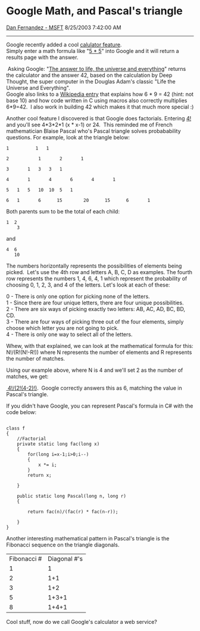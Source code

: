 <div id="page">

# Google Math, and Pascal's triangle

[Dan Fernandez -
MSFT](https://social.msdn.microsoft.com/profile/Dan%20Fernandez%20-%20MSFT)
8/25/2003 7:42:00 AM

-----

<div id="content">

Google recently added a cool [calulator
feature](http://www.google.com/help/features.html#calculator).  
Simply enter a math formula like "[5 \*
5](http://www.google.com/search?q=5*5)" into Google and it will return a
results page with the answer. 

 Asking Google: "[The answer to life, the universe and
everything](http://www.google.com/search?q=the%20answer%20to%20life,%20the%20universe%20and%20everything)"
returns the calculator and the answer 42, based on the calculation by
Deep Thought, the super computer in the Douglas Adam's classic "Life the
Universe and Everything".  
Google also links to a [Wikipedia
entry](http://www.wikipedia.org/wiki/The_Answer_to_Life,_the_Universe,_and_Everything) that
explains how 6 \* 9 = 42 (hint: not base 10) and how code written in C
using macros also correctly multiplies 6\*9=42.  I also work in building
42 which makes it that much more special :)

Another cool feature I discovered is that Google does factorials.
Entering [4\!](http://www.google.com/search?q=4!) and you'll see
4\*3\*2\*1 (x \* x-1) or 24.  This reminded me of French mathematician
Blaise Pascal who's Pascal triangle solves probabability questions. For
example, look at the triangle below:

``` 
1          1   1
    
2           1       2       1

3       1   3   3   1

4       1       4       6       4       1

5   1   5   10  10  5   1

6   1       6      15        20      15      6       1

```

Both parents sum to be the total of each child:

    1  2
        3

and

    4  6
       10

The numbers horizontally represents the possibilities of elements being
picked.  Let's use the 4th row and letters A, B, C, D as examples. The
fourth row represents the numbers 1, 4, 6, 4, 1 which represent the
probability of choosing 0, 1, 2, 3, and 4 of the letters. Let's look at
each of these:

0 - There is only one option for picking none of the letters.  
1 - Since there are four unique letters, there are four unique
possibilities.   
2 - There are six ways of picking exactly two letters: AB, AC, AD, BC,
BD, CD.  
3 - There are four ways of picking three out of the four elements,
simply choose which letter you are not going to pick.  
4 - There is only one way to select all of the letters.

Whew, with that explained, we can look at the mathematical formula for
this:  
N\!/(R\!(N\!-R\!)) where N represents the number of elements and R
represents the number of matches.

Using our example above, where N is 4 and we'll set 2 as the number of
matches, we get:

[ 4\!/(2\!(4-2)\!)](http://www.google.com/search?q=4!/\(2!\(4-2\)!\)). 
Google correctly answers this as 6, matching the value in Pascal's
triangle. 

If you didn't have Google, you can represent Pascal's formula in C\#
with the code below: 

``` 
   
class f
{
    //Factorial
    private static long fac(long x)
    {
        for(long i=x-1;i>0;i--)
        {
            x *= i;         
        }
        return x;
    
    }

    public static long Pascal(long n, long r)
    {
        
        return fac(n)/(fac(r) * fac(n-r));
    
    }
}
```

Another interesting mathematical pattern in Pascal's triangle is the
Fibonacci sequence on the triangle diagonals.

|              |               |
| ------------ | ------------- |
| Fibonacci \# | Diagonal \#'s |
| 1            | 1             |
| 2            | 1+1           |
| 3            | 1+2           |
| 5            | 1+3+1         |
| 8            | 1+4+1         |

Cool stuff, now do we call Google's calculator a web service?

</div>

</div>
